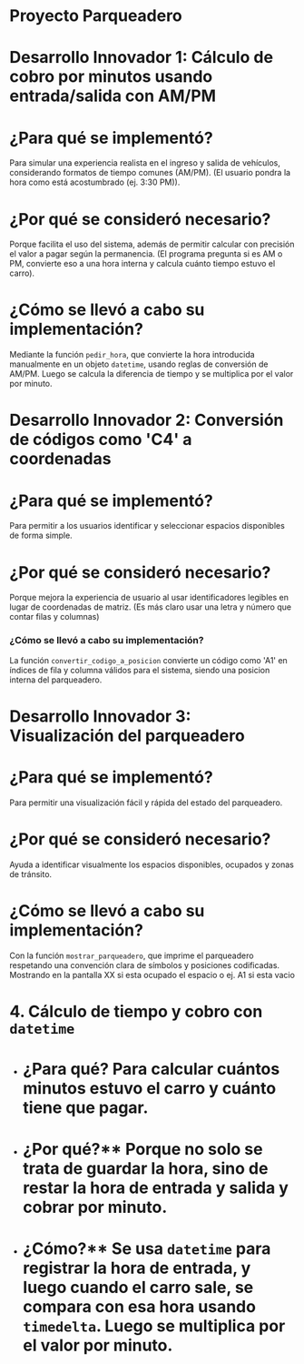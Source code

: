 # Proyecto Parqueadero

# Desarrollo Innovador 1: Cálculo de cobro por minutos usando entrada/salida con AM/PM

# ¿Para qué se implementó?
Para simular una experiencia realista en el ingreso y salida de vehículos, considerando formatos de tiempo comunes (AM/PM).
(El usuario pondra la hora como está acostumbrado (ej. 3:30 PM)).

# ¿Por qué se consideró necesario?
Porque facilita el uso del sistema, además de permitir calcular con precisión el valor a pagar según la permanencia.
(El programa pregunta si es AM o PM, convierte eso a una hora interna y calcula cuánto tiempo estuvo el carro).

# ¿Cómo se llevó a cabo su implementación?
Mediante la función `pedir_hora`, que convierte la hora introducida manualmente en un objeto `datetime`, usando reglas de conversión de AM/PM. Luego se calcula la diferencia de tiempo y se multiplica por el valor por minuto.



# Desarrollo Innovador 2: Conversión de códigos como 'C4' a coordenadas

# ¿Para qué se implementó?
Para permitir a los usuarios identificar y seleccionar espacios disponibles de forma simple.

# ¿Por qué se consideró necesario?
Porque mejora la experiencia de usuario al usar identificadores legibles en lugar de coordenadas de matriz.
(Es más claro usar una letra y número que contar filas y columnas)

### ¿Cómo se llevó a cabo su implementación?
La función `convertir_codigo_a_posicion` convierte un código como 'A1' en índices de fila y columna válidos para el sistema, siendo una posicion interna del parqueadero. 



# Desarrollo Innovador 3: Visualización del parqueadero

# ¿Para qué se implementó?
Para permitir una visualización fácil y rápida del estado del parqueadero.

# ¿Por qué se consideró necesario?
Ayuda a identificar visualmente los espacios disponibles, ocupados y zonas de tránsito.

# ¿Cómo se llevó a cabo su implementación?
Con la función `mostrar_parqueadero`, que imprime el parqueadero respetando una convención clara de símbolos y posiciones codificadas. Mostrando en la pantalla XX si esta ocupado el espacio o ej. A1 si esta vacio 



# 4. Cálculo de tiempo y cobro con `datetime`

- # ¿Para qué? Para calcular cuántos minutos estuvo el carro y cuánto tiene que pagar.
- # ¿Por qué?** Porque no solo se trata de guardar la hora, sino de restar la hora de entrada y salida y cobrar por minuto.
- # ¿Cómo?** Se usa `datetime` para registrar la hora de entrada, y luego cuando el carro sale, se compara con esa hora usando `timedelta`. Luego se multiplica por el valor por minuto.


